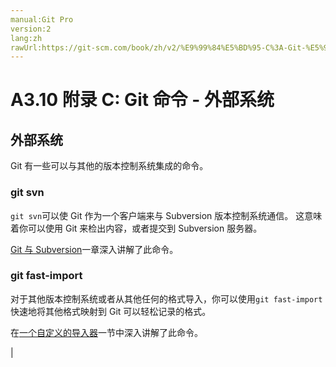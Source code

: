 ```yaml
---
manual:Git Pro
version:2
lang:zh
rawUrl:https://git-scm.com/book/zh/v2/%E9%99%84%E5%BD%95-C%3A-Git-%E5%91%BD%E4%BB%A4-%E5%A4%96%E9%83%A8%E7%B3%BB%E7%BB%9F
---
```



# A3.10 附录 C: Git 命令 - 外部系统

## 外部系统<a name="_外部系统"></a>


Git 有一些可以与其他的版本控制系统集成的命令。



### git svn<a name="_git_svn"></a>


`git svn`可以使 Git 作为一个客户端来与 Subversion 版本控制系统通信。 这意味着你可以使用 Git 来检出内容，或者提交到 Subversion 服务器。




[Git 与 Subversion](%1007 "")一章深入讲解了此命令。




### git fast-import<a name="_git_fast_import"></a>


对于其他版本控制系统或者从其他任何的格式导入，你可以使用`git fast-import`快速地将其他格式映射到 Git 可以轻松记录的格式。




在[一个自定义的导入器](%1008 "")一节中深入讲解了此命令。



|


